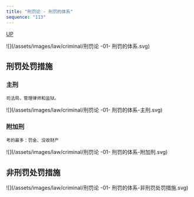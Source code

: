 ```yaml
---
title: "刑罚论 - 刑罚的体系"
sequence: "113"
---
```


[UP](/law/criminal-law-index.html)


![](/assets/images/law/criminal/刑罚论 -01- 刑罚的体系.svg)

## 刑罚处罚措施

### 主刑

```text
司法局，管理律师和监狱。
```

![](/assets/images/law/criminal/刑罚论 -01- 刑罚的体系-主刑.svg)

### 附加刑

```text
考的最多：罚金、没收财产
```

![](/assets/images/law/criminal/刑罚论 -01- 刑罚的体系-附加刑.svg)


## 非刑罚处罚措施

![](/assets/images/law/criminal/刑罚论 -01- 刑罚的体系-非刑罚处罚措施.svg)
